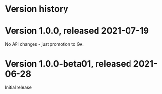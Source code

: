 # Version history

# Version 1.0.0, released 2021-07-19

No API changes - just promotion to GA.

# Version 1.0.0-beta01, released 2021-06-28

Initial release.
